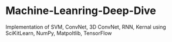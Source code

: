 # Machine-Leanring-Deep-Dive
Implementation of SVM, ConvNet, 3D ConvNet, RNN, Kernal using SciKitLearn, NumPy, Matpoltlib, TensorFlow
